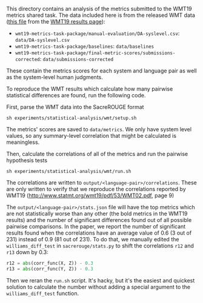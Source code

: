 This directory contains an analysis of the metrics submitted to the WMT19 metrics shared task.
The data included here is from the released WMT data ([this file](http://ufallab.ms.mff.cuni.cz/~bojar/wmt19-metrics-task-package.tgz) from the [WMT19 results page](http://www.statmt.org/wmt19/results.html)):

- `wmt19-metrics-task-package/manual-evaluation/DA-syslevel.csv`: `data/DA-syslevel.csv`
- `wmt19-metrics-task-package/baselines`: `data/baselines`
- `wmt19-metrics-task-package/final-metric-scores/submissions-corrected`: `data/submissions-corrected`

These contain the metrics scores for each system and language pair as well as the system-level human judgments.

To reproduce the WMT results which calculate how many pairwise statistical differences are found, run the following code.

First, parse the WMT data into the SacreROUGE format
```
sh experiments/statistical-analysis/wmt/setup.sh
```
The metrics' scores are saved to `data/metrics`.
We only have system level values, so any summary-level correlation that might be calculated is meaningless.

Then, calculate the correlations of all of the metrics and run the pairwise hypothesis tests
```
sh experiments/statistical-analysis/wmt/run.sh
```
The correlations are written to `output/<language-pair>/correlations`.
These are only written to verify that we reproduce the correlations reported by WMT19 (http://www.statmt.org/wmt19/pdf/53/WMT02.pdf, page 9)

The `output/<language-pair>/stats.json` file will have the top metrics which are not statistically worse than any other (the bold metrics in the WMT19 results) and the number of significant differences found out of all possible pairwise comparisons.
In the paper, we report the number of significant results found when the correlations have an average value of 0.6 (3 out of 231) instead of 0.9 (81 out of 231).
To do that, we manually edited the `williams_diff_test` in `sacrerouge/stats.py` to shift the correlations `r12` and `r13` down by 0.3:
```python
r12 = abs(corr_func(X, Z)) - 0.3
r13 = abs(corr_func(Y, Z)) - 0.3
```
Then we reran the `run.sh` script.
It's hacky, but it's the easiest and quickest solution to calculate the number without adding a special argument to the `williams_diff_test` function.